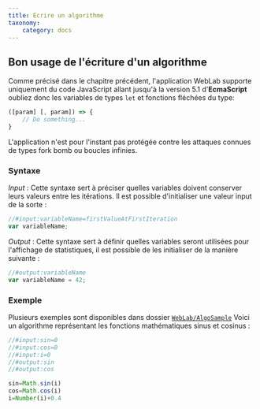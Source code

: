 ```yaml
---
title: Ecrire un algorithme
taxonomy:
    category: docs
---
```



## Bon usage de l'écriture d'un algorithme
Comme précisé dans le chapitre précédent, l'application WebLab supporte uniquement du code JavaScript allant jusqu'à la version 5.1 d'**EcmaScript** oubliez donc les variables de types ` let ` et fonctions fléchées du type:
```javascript
([param] [, param]) => {
    // Do something...
}
```

L'application n'est pour l'instant pas protégée contre les attaques connues de types fork bomb ou boucles infinies.

### Syntaxe

*Input* : Cette syntaxe sert à préciser quelles variables doivent conserver leurs valeurs entre les itérations.
Il est possible d'initialiser une valeur input de la sorte : 

```javascript
//#input:variableName=firstValueAtFirstIteration
var variableName;
```

*Output* : Cette syntaxe sert à définir quelles variables seront utilisées pour l'affichage de statistiques, il est possible de les initialiser de la manière suivante :

```javascript
//#output:variableName
var variableName = 42;
```

### Exemple 
Plusieurs exemples sont disponibles dans dossier [`WebLab/AlgoSample`](https://github.com/TPCISIIE/WebLab/tree/master/AlgoSample)
Voici un algorithme représentant les fonctions mathématiques sinus et cosinus : 

```javascript
//#input:sin=0
//#input:cos=0
//#input:i=0
//#output:sin
//#output:cos

sin=Math.sin(i)
cos=Math.cos(i)
i=Number(i)+0.4
```
